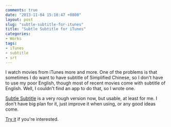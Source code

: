 ```yaml
---
comments: true
date: "2013-11-04 15:18:47 +0800"
layout: post
slug: "subtle-subtitle-for-itunes"
title: "Subtle Subtitle for iTunes"
categories:
- Works
tags:
- iTunes
- subtitle
- srt
---
```


I watch movies from iTunes more and more. One of the problems is that
sometimes I do want to have subtitle of Simplified Chinese, so I don't
have to use my poor English, though most of recent movies come with
subtitle of English. Well, I couldn't find an app to do that, so I
wrote one.

[Subtle Subtitle](https://github.com/wwwjfy/Subtle-Subtitle/) is a very
rough version now, but usable, at least for me. I don't have big plan
for it, just improve it when using, or any good ideas come.

[Try it](https://github.com/wwwjfy/Subtle-Subtitle/releases/)
if you're interested.

